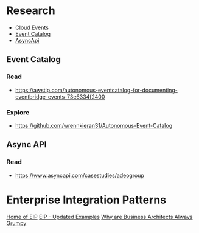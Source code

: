 # Research

- [Cloud Events](https://github.com/cloudevents)
- [Event Catalog](https://github.com/event-catalog/eventcatalog)
- [AsyncApi](hhttps://github.com/asyncapi)

## Event Catalog
### Read
- https://awstip.com/autonomous-eventcatalog-for-documenting-eventbridge-events-73e6334f2400

### Explore
- https://github.com/wrennkieran31/Autonomous-Event-Catalog

## Async API
### Read
- https://www.asyncapi.com/casestudies/adeogroup


# Enterprise Integration Patterns
[Home of EIP](^1)
[EIP - Updated Examples](^2)
[Why are Business Architects Always Grumpy](^3)


<!-- short links -->
[^1]: https://www.enterpriseintegrationpatterns.com/patterns/messaging/
[^2]: https://www.enterpriseintegrationpatterns.com/ramblings/eip1_examples_updated.html
[^3]: https://architectelevator.com/architecture/business-architects-grumpy/